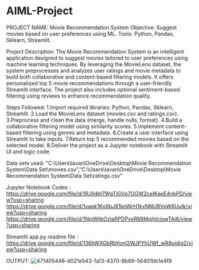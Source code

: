 # AIML-Project
PROJECT NAME: Movie Recommendation System Objective: Suggest movies based on user preferences using ML. Tools: Python, Pandas, Sklearn, Streamlit.

Project Description:
The Movie Recommendation System is an intelligent application designed to suggest movies tailored to user preferences using machine learning techniques. By leveraging the MovieLens dataset, the system preprocesses and analyzes user ratings and movie metadata to build both collaborative and content-based filtering models. It offers personalized top 5 movie recommendations through a user-friendly Streamlit interface. The project also includes optional sentiment-based filtering using reviews to enhance recommendation quality.

Steps Followed: 1.Import required libraries: Python, Pandas, Sklearn, Streamlit. 2.Load the MovieLens dataset (movies.csv and ratings.csv). 3.Preprocess and clean the data (merge, handle nulls, format). 4.Build a collaborative filtering model using similarity scores. 5.Implement content-based filtering using genres and metadata. 6.Create a user interface using Streamlit to take inputs. 7.Return top 5 recommended movies based on the selected model. 8.Deliver the project as a Jupyter notebook with Streamlit UI and logic code.

Data sets used: "C:\Users\lavan\OneDrive\Desktop\Movie Recommendation System\Data Set\movies.csv","C:\Users\lavan\OneDrive\Desktop\Movie Recommendation System\Data Set\ratings.csv"

Jupyter Notebook Codes :
https://drive.google.com/file/d/1RJIidkt7WgTjGVp7OGW2ceIKaeE4nkPD/view?usp=sharing
https://drive.google.com/file/d/1vapk1KoXbJ81bnWrH1kvNNURVoW6UuIk/view?usp=sharing
https://drive.google.com/file/d/1NmWtbOzlafIPDPveRMIMojhlciowTAi6/view?usp=sharing

Streamlit app.py readme file :
https://drive.google.com/file/d/136hWXGbRbYonI2WJPYhUWf_wR8ujdig2/view?usp=sharing

OUTPUT:
![471405448-d021e543-1a13-4370-8b69-56401bb1e4f9](https://github.com/user-attachments/assets/aeba1beb-d70a-4142-8b03-06b507dfd732)
